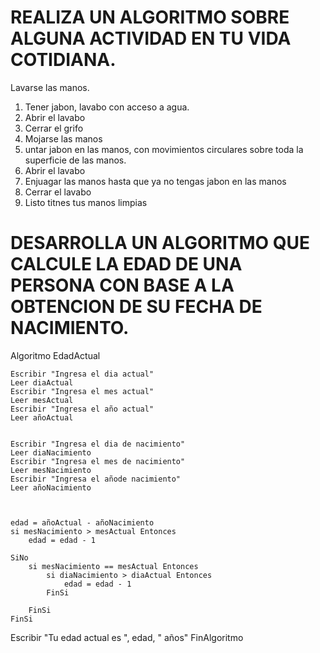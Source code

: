 # REALIZA UN ALGORITMO SOBRE ALGUNA ACTIVIDAD EN TU VIDA COTIDIANA.

Lavarse las manos.
1. Tener jabon, lavabo con acceso a agua.
2. Abrir el lavabo
3. Cerrar el grifo
4. Mojarse las manos
5. untar jabon en las manos, con movimientos circulares sobre toda la superficie de las manos.
6. Abrir el lavabo
7. Enjuagar las manos hasta que ya no tengas jabon en las manos
8. Cerrar el lavabo
9. Listo titnes tus manos limpias




# DESARROLLA UN ALGORITMO QUE CALCULE LA EDAD DE UNA PERSONA CON BASE A LA OBTENCION DE SU FECHA DE NACIMIENTO.
Algoritmo EdadActual
	
	
	
	Escribir "Ingresa el dia actual"
	Leer diaActual
	Escribir "Ingresa el mes actual"
	Leer mesActual
	Escribir "Ingresa el año actual"
	Leer añoActual
	
	
	Escribir "Ingresa el dia de nacimiento"
	Leer diaNacimiento
	Escribir "Ingresa el mes de nacimiento"
	Leer mesNacimiento
	Escribir "Ingresa el añode nacimiento"
	Leer añoNacimiento
	
	
	
	edad = añoActual - añoNacimiento
	si mesNacimiento > mesActual Entonces
		edad = edad - 1
		
	SiNo
		si mesNacimiento == mesActual Entonces
			si diaNacimiento > diaActual Entonces
				edad = edad - 1
			FinSi
			
		FinSi
	FinSi
Escribir "Tu edad actual es ", edad, " años"
FinAlgoritmo

